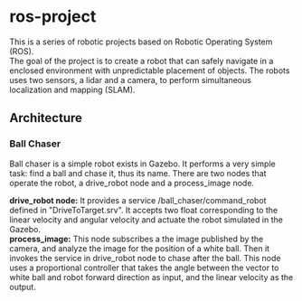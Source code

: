 # ros-project
This is a series of robotic projects based on Robotic Operating System (ROS). \
The goal of the project is to create a robot that can safely navigate in a enclosed environment with unpredictable placement
of objects. The robots uses two sensors, a lidar and a camera, to perform simultaneous localization and mapping (SLAM).

## Architecture
### Ball Chaser
Ball chaser is a simple robot exists in Gazebo. It performs a very simple task: find a ball and chase it, thus its name.
There are two nodes that operate the robot, a drive_robot node and a process_image node. 

**drive_robot node:** It provides a service /ball_chaser/command_robot defined in "DriveToTarget.srv". It accepts two float
corresponding to the linear velocity and angular velocity and actuate the robot simulated in the Gazebo.\
**process_image:** This node subscribes a the image published by the camera, and analyze the image for the position of a 
white ball. Then it invokes the service in drive_robot node to chase after the ball. This node uses a proportional controller
that takes the angle between the vector to white ball and robot forward direction as input, and the linear velocity as the output.
